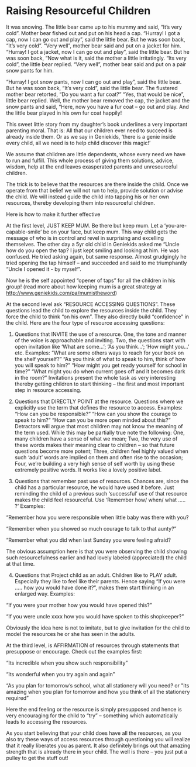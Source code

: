 Raising Resourceful Children
============================
                    
It was snowing. The little bear came up to his mummy and said, “It’s very cold”. Mother bear fished out and put on his head a cap. “Hurray! I got a cap, now I can go out and play”, said the little bear. But he was soon back, “It’s very cold”. “Very well”, mother bear said and put on a jacket for him. “Hurray! I got a jacket, now I can go out and play”, said the little bear. But he was soon back, “Now what is it, said the mother a little irritatingly. “Its very cold”, the little bear replied. “Very well”, mother bear said and put on a pair snow pants for him.

“Hurray! I got snow pants, now I can go out and play”, said the little bear. But he was soon back, “It’s very cold”, said the little bear. The flustered mother bear retorted, “Do you want a fur coat?” “Yes, that would be nice”, little bear replied. Well, the mother bear removed the cap, the jacket and the snow pants and said, “Here, now you have a fur coat – go out and play. And the little bear played in his own fur coat happily!
 
This sweet little story from my daughter’s book underlines a very important parenting moral. That is: All that our children ever need to succeed is already inside them. Or as we say in Geniekids, ‘there is a genie inside every child, all we need is to help child discover this magic!’ 

We assume that children are little dependents, whose every need we have to run and fulfill. This whole process of giving them solutions, advice, wisdom, help at the end leaves exasperated parents and unresourceful children. 

The trick is to believe that the resources are there inside the child. Once we operate from that belief we will not run to help, provide solution or advise the child. We will instead guide the child into tapping his or her own resources, thereby developing them into resourceful children.

Here is how to make it further effective

At the first level, JUST KEEP MUM. Be there but keep mum. Let a ‘you-are-capable-smile’ be on your face, but keep mum. This way child gets the message of who is in control and revel in surprising and excelling themselves. The other day a 5yr old child in Geniekids asked me “Uncle how do you open the tap? I just kept smiling and looking at him. He was confused. He tried asking again, but same response. Almost grudgingly he tried opening the tap himself – and succeeded and said to me triumphantly “Uncle I opened it - by myself”. 

Now he is the self appointed “opener of taps” for all the children in his group! (read more about how keeping mum is a great strategy at http://www.geniekids.com/pa/mumistheword)

At the second level ask “RESOURCE ACCESSING QUESTIONS”. These questions lead the child to explore the resources inside the child. They force the child to think “on his own”. They also directly build “confidence” in the child. Here are the four type of resource accessing questions:

1. Questions that INVITE the use of a resource. One, the tone and manner of the voice is approachable and inviting. Two, the questions start with open invitation like ‘What are some…’; ‘As you think…’; ‘How might you…’ etc. Examples: “What are some others ways to reach for your book on the shelf yourself?” “As you think of what to speak to him, think of how you will speak to him?” “How might you get ready yourself for school in time?” “What might you do when current goes off and it becomes dark in the room?” Invitations present the whole task as very interesting thereby getting children to start thinking – the first and most important step in resource accessing. 
 
2. Questions that DIRECTLY POINT at the resource. Questions where we explicitly use the term that defines the resource to access. Examples: “How can you be responsible?” “How can you show the courage to speak to him?” “How can you be more open minded about this?” Detractors will argue that most children may not know the meaning of the term used. While this may be partially true note the following: One, many children have a sense of what we mean; Two, the very use of these words makes their meaning clear to children – so that future questions become more potent; Three, children feel highly valued when such ‘adult’ words are implied on them and often rise to the occasion; Four, we’re building a very high sense of self worth by using these extremely positive words. It works like a lovely positive label. 
 
3. Questions that remember past use of resources. Chances are, since the child has a particular resource, he would have used it before. Just reminding the child of a previous such ‘successful’ use of that resource makes the child feel resourceful. Use ‘Remember how/ when/ what ….. ?’ Examples:

“Remember how you were responsible when little baby was there with you?

“Remember when you showed so much courage to talk to that aunty?”

“Remember what you did when last Sunday you were feeling afraid? 

The obvious assumption here is that you were observing the child showing such resourcefulness earlier and had lovely labeled (appreciated) the child at that time. 
 
4. Questions that Project child as an adult. Children like to PLAY adult. Especially they like to feel like their parents. Hence saying “If you were ….. how you would have done it?”, makes them start thinking in an enlarged way. Examples:

“If you were your mother how you would have opened this?”

“If you were uncle xxxx how you would have spoken to this shopkeeper?” 

Obviously the idea here is not to imitate, but to give invitation for the child to model the resources he or she has seen in the adults. 

At the third level, is AFFIRMATION of resources through statements that presuppose or encourage. Check out the examples first:

“Its incredible when you show such responsibility”

“Its wonderful when you try again and again”

“As you plan for tomorrow’s school, what all stationery will you need? or "Its amazing when you plan for tomorrow and how you think of all the stationery required” 

Here the end feeling or the resource is simply presupposed and hence is very encouraging for the child to “try” – something which automatically leads to accessing the resources. 

As you start believing that your child does have all the resources, as you also try these ways of access resources through questioning you will realize that it really liberates you as parent. It also definitely brings out that amazing strength that is already there in your child. The well is there – you just put a pulley to get the stuff out!